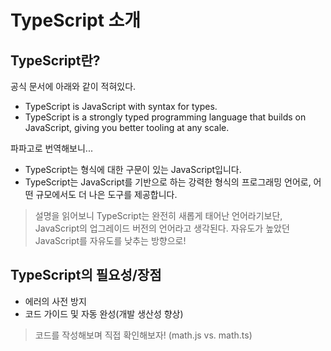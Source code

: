 # TypeScript 소개

## TypeScript란?

공식 문서에 아래와 같이 적혀있다.

- TypeScript is JavaScript with syntax for types.
- TypeScript is a strongly typed programming language that builds on JavaScript, giving you better tooling at any scale.

파파고로 번역해보니...

- TypeScript는 형식에 대한 구문이 있는 JavaScript입니다.
- TypeScript는 JavaScript를 기반으로 하는 강력한 형식의 프로그래밍 언어로, 어떤 규모에서도 더 나은 도구를 제공합니다.

> 설명을 읽어보니 TypeScript는 완전히 새롭게 태어난 언어라기보단, JavaScript의 업그레이드 버전의 언어라고 생각된다. 자유도가 높았던 JavaScript를 자유도를 낮추는 방향으로!

## TypeScript의 필요성/장점

- 에러의 사전 방지
- 코드 가이드 및 자동 완성(개발 생산성 향상)

> 코드를 작성해보며 직접 확인해보자! (math.js vs. math.ts)
